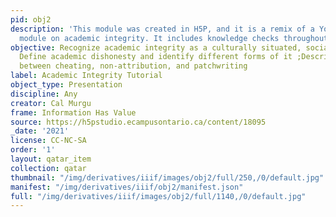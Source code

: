 ```yaml
---
pid: obj2
description: 'This module was created in H5P, and it is a remix of a York University
  module on academic integrity. It includes knowledge checks throughout. '
objective: Recognize academic integrity as a culturally situated, social practice;
  Define academic dishonesty and identify different forms of it ;Describe the difference
  between cheating, non-attribution, and patchwriting
label: Academic Integrity Tutorial
object_type: Presentation
discipline: Any
creator: Cal Murgu
frame: Information Has Value
source: https://h5pstudio.ecampusontario.ca/content/18095
_date: '2021'
license: CC-NC-SA
order: '1'
layout: qatar_item
collection: qatar
thumbnail: "/img/derivatives/iiif/images/obj2/full/250,/0/default.jpg"
manifest: "/img/derivatives/iiif/obj2/manifest.json"
full: "/img/derivatives/iiif/images/obj2/full/1140,/0/default.jpg"
---
```

